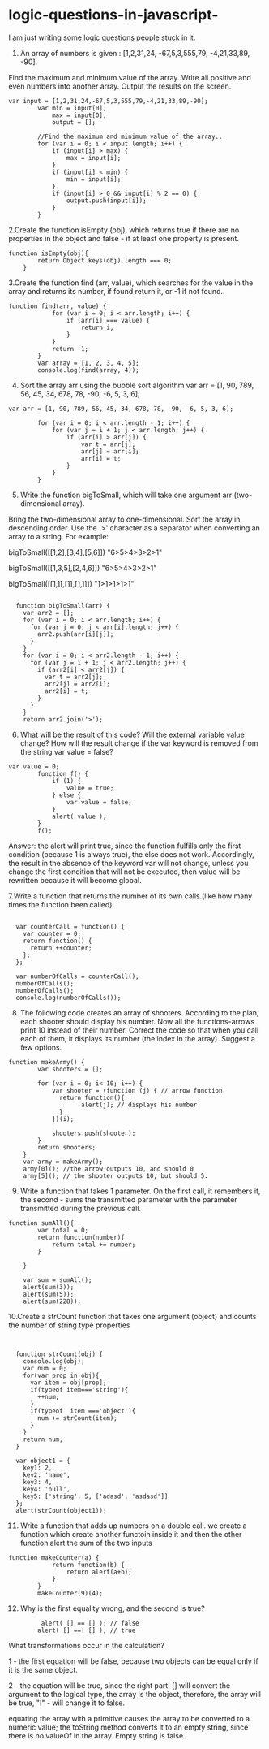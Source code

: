 # logic-questions-in-javascript-
I am just writing some logic questions people stuck in it.
1. An array of numbers is given :
 [1,2,31,24, -67,5,3,555,79, -4,21,33,89, -90].

Find the maximum and minimum value of the array.
Write all positive and even numbers into another array. Output the results on the screen.

``` 
var input = [1,2,31,24,-67,5,3,555,79,-4,21,33,89,-90];
		var	min = input[0],
			max = input[0],
			output = [];

		//Find the maximum and minimum value of the array..
		for (var i = 0; i < input.length; i++) {
			if (input[i] > max) {
				max = input[i];
			}
			if (input[i] < min) {
				min = input[i];
			}
			if (input[i] > 0 && input[i] % 2 == 0) {				
				output.push(input[i]);
			}
		} 
```
2.Create the function isEmpty (obj),
which returns true if there are no properties in the object
and false - if at least one property is present.

```
function isEmpty(obj){
		return Object.keys(obj).length === 0;
	}
```

3.Create the function find (arr, value), which searches for the value in the array and returns its number, if found return it, or -1 if not found..
```
function find(arr, value) {
			for (var i = 0; i < arr.length; i++) {
				if (arr[i] === value) {
					return i;
				}
			}
			return -1;
		}
		var array = [1, 2, 3, 4, 5];
		console.log(find(array, 4));
```

4. Sort the array arr using the bubble sort algorithm
var arr = [1, 90, 789, 56, 45, 34, 678, 78, -90, -6, 5, 3, 6]; 
```
var arr = [1, 90, 789, 56, 45, 34, 678, 78, -90, -6, 5, 3, 6];

		for (var i = 0; i < arr.length - 1; i++) {
			for (var j = i + 1; j < arr.length; j++) {
				if (arr[i] > arr[j]) {
					var t = arr[j];
					arr[j] = arr[i];
					arr[i] = t;
				}
			}
		}
```
5. Write the function bigToSmall, which will take one argument arr (two-dimensional array).

Bring the two-dimensional array to one-dimensional.
Sort the array in descending order.
Use the '>' character as a separator when converting an array to a string.
For example:

bigToSmall([[1,2],[3,4],[5,6]])  "6>5>4>3>2>1"

bigToSmall([[1,3,5],[2,4,6]])  "6>5>4>3>2>1"

bigToSmall([[1,1],[1],[1,1]])  "1>1>1>1>1"
	
```

  function bigToSmall(arr) {
    var arr2 = [];
    for (var i = 0; i < arr.length; i++) {
      for (var j = 0; j < arr[i].length; j++) {
        arr2.push(arr[i][j]);
      }
    }
    for (var i = 0; i < arr2.length - 1; i++) {
      for (var j = i + 1; j < arr2.length; j++) {
        if (arr2[i] < arr2[j]) {
          var t = arr2[j];
          arr2[j] = arr2[i];
          arr2[i] = t;
        }
      }
    }
    return arr2.join('>');
```

6. What will be the result of this code?
Will the external variable value change? How will the result change
if the var keyword is removed from the string var value = false?
```
var value = 0;
		function f() {
			if (1) {
				value = true;
			} else {
				var	value = false;
			}
			alert( value );
		}
		f();
```

Answer: the alert will print true, since the function
fulfills only the first condition (because 1 is always true),
the else does not work.
Accordingly, the result in the absence of the keyword var will not change,
unless you change the first condition that will not be executed, then value will
be rewritten because it will become global.


7.Write a function that returns the number of its own calls.(like how many times the function been called).

```

  var counterCall = function() {
    var counter = 0;
    return function() {
      return ++counter;
    };
  };

  var numberOfCalls = counterCall();
  numberOfCalls();
  numberOfCalls();
  console.log(numberOfCalls());

```

8. The following code creates an array of shooters.
According to the plan, each shooter should display his number.
Now all the functions-arrows print 10 instead of their number.
Correct the code so that when you call each of them,
it displays its number (the index in the array). Suggest a few options.


```
function makeArmy() {
		var shooters = []; 

		for (var i = 0; i< 10; i++) {
		    var shooter = (function (j) { // arrow function
              return function(){
		    		alert(j); // displays his number
              }
			})(i); 
		
			shooters.push(shooter); 
		} 
		return shooters; 
	}
	var army = makeArmy(); 
	army[0](); //the arrow outputs 10, and should 0
	army[5](); // the shooter outputs 10, but should 5.

```

9.  Write a function that takes 1 parameter. On the first call,
it remembers it, the second - sums the
transmitted parameter with the parameter transmitted during the previous call.

```
function sumAll(){
		var total = 0;
		return function(number){
			return total += number;
		}

	}

	var sum = sumAll();
	alert(sum(3));
	alert(sum(5));
	alert(sum(228)); 
```
10.Create a strCount function
that takes one argument (object) and
counts the number of string type properties

```

  
  function strCount(obj) {
    console.log(obj);
    var num = 0;
    for(var prop in obj){
      var item = obj[prop];
      if(typeof item==='string'){
        ++num;
      }
      if(typeof  item ==='object'){
        num += strCount(item);
      }
    }
    return num;
  }

  var object1 = {
    key1: 2,
    key2: 'name',
    key3: 4,
    key4: 'null',
    key5: ['string', 5, ['adasd', 'asdasd']]
  };
  alert(strCount(object1));
```

11. Write a function that adds up numbers on a double call. we create a function which create another functoin inside it and then the other function alert the sum of the two inputs
```
function makeCounter(a) {
			return function(b) {
				return alert(a+b);
			}
		}
		makeCounter(9)(4); 
```

12.	 Why is the first equality wrong, and the second is true?
```
		 alert( [] == [] ); // false
		alert( [] ==! [] ); // true
```
What transformations occur in the calculation?

1 - the first equation will be false, because two objects can be equal only if it is the same object.


2 - the equation will be true, since the right part! [] will convert the argument to the logical type, the array is the object, therefore, the array will be true, "!" - will change it to false.


equating the array with a primitive causes the array to be converted to a numeric value; the toString method converts it to an empty string, since there is no valueOf in the array. Empty string is false.


